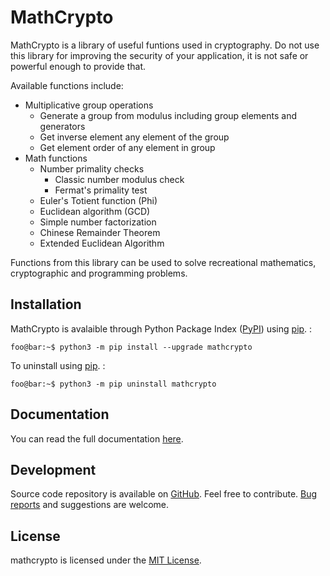 # MathCrypto

MathCrypto is a library of useful funtions used in cryptography. Do not use this library for improving the security of your application, it is not safe or powerful enough to provide that.

Available functions include:

- Multiplicative group operations
  - Generate a group from modulus including group elements and generators
  - Get inverse element any element of the group
  - Get element order of any element in group
- Math functions
  - Number primality checks
    - Classic number modulus check
    - Fermat's primality test
  - Euler's Totient function (Phi)
  - Euclidean algorithm (GCD)
  - Simple number factorization
  - Chinese Remainder Theorem
  - Extended Euclidean Algorithm

Functions from this library can be used to solve recreational mathematics, cryptographic and programming problems.

## Installation

MathCrypto is avalaible through Python Package Index ([PyPI](https://pypi.python.org/pypi)) using [pip](https://pip.pypa.io). :

```console
foo@bar:~$ python3 -m pip install --upgrade mathcrypto
```

To uninstall using [pip](https://pip.pypa.io). :

```console
foo@bar:~$ python3 -m pip uninstall mathcrypto
```

## Documentation

You can read the full documentation [here](https://mathcrypto.readthedocs.io/en/latest/).

## Development

Source code repository is available on [GitHub](https://github.com/Czechbol/mathcrypto). Feel free to contribute. [Bug reports](https://github.com/Czechbol/mathcrypto/issues) and suggestions are welcome.

## License

mathcrypto is licensed under the [MIT License](https://github.com/Czechbol/mathcrypto/blob/main/LICENSE).
